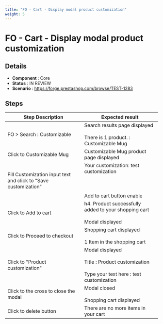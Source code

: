 ```yaml
---
title: "FO - Cart - Display modal product customization"
weight: 5
---
```


# FO - Cart - Display modal product customization
## Details
* **Component** : Core
* **Status** : IN REVIEW
* **Scenario** : https://forge.prestashop.com/browse/TEST-1283

## Steps
| Step Description | Expected result |
| ----- | ----- |
| FO > Search : Customizable | Search results page displayed<br><br>There is 1 product. : Customizable Mug |
| Click to Customizable Mug | Customizable Mug product page displayed |
| Fill Customization input text and click to "Save customization" | Your customization: test customization<br><br> <br><br>Add to cart button enable |
| Click to Add to cart | h4. Product successfully added to your shopping cart<br><br>Modal displayed |
| Click to Proceed to checkout | Shopping cart displayed<br><br>1 Item in the shopping cart |
| Click to "Product customization" | Modal displayed<br><br>Title : Product customization<br><br>Type your text here : test customization |
| Click to the cross to close the modal | Modal closed<br><br>Shopping cart displayed |
| Click to delete button | There are no more items in your cart |
